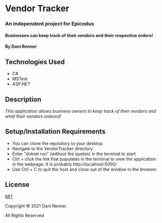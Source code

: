 # Vendor Tracker
### An independent project for Epicodus

#### Businesses can keep track of their vendors and their respective orders!

#### By Dani Renner

## Technologies Used

* C#
* MSTest
* ASP.NET

## Description

_This application allows business owners to keep track of their vendors and what their vendors ordered!_

## Setup/Installation Requirements

* You can clone the repository to your desktop
* Navigate to the VendorTracker directory
* Enter "dotnet run" (without the quotes) in the terminal to start
* Ctrl + click the link that populates in the terminal to view the application in the webpage. It is probably http://localhost:5000/
* Use Ctrl + C to quit the host and close out of the window in the browser.

## License

[MIT](https://opensource.org/licenses/MIT)

Copyright © 2021 Dani Renner

All Rights Reserved